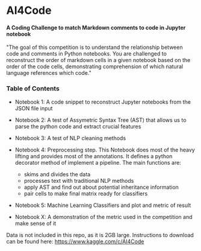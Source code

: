 # AI4Code
#### A Coding Challenge to match Markdown comments to code in Jupyter notebook

"The goal of this competition is to understand the relationship between code and comments in Python notebooks. You are challenged to reconstruct the order of markdown cells in a given notebook based on the order of the code cells, demonstrating comprehension of which natural language references which code."


### Table of Contents
- Notebook 1: A code snippet to reconstruct Jupyter notebooks from the JSON file input

- Notebook 2: A test of Assymetric Syntax Tree (AST) that allows us to parse the python code and extract crucial features 

- Notebook 3: A test of NLP cleaning methods 

- Notebook 4: Preprocessing step. This Notebook does most of the heavy lifting and provides most of the annotations. It defines a python decorator method of implement a pipeline. The main functions are:
  - skims and divides the data
  - processes text with traditional NLP methods
  - apply AST and find out about potential inheritance information
  - pair cells to make final matrix ready for classifiers

- Notebook 5: Machine Learning Classifiers and plot and metric of result

- Notebook X: A demonstration of the metric used in the competition and make sense of it

Data is not included in this repo, as it is 2GB large. Instructions to download can be found here:
https://www.kaggle.com/c/AI4Code
